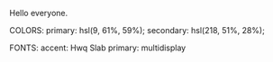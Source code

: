 Hello everyone.

COLORS:
primary: hsl(9, 61%, 59%);
secondary: hsl(218, 51%, 28%);

FONTS:
accent: Hwq Slab
primary: multidisplay
